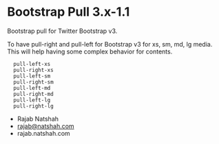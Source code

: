 Bootstrap Pull 3.x-1.1
==============

   Bootstrap pull for Twitter Bootstrap v3.
   
   To have pull-right and pull-left for Bootstrap v3 for xs, sm, md, lg media.
   This will help having some complex behavior for contents.
   
      pull-left-xs
      pull-right-xs
      pull-left-sm
      pull-right-sm
      pull-left-md
      pull-right-md
      pull-left-lg
      pull-right-lg
      
    
   - Rajab Natshah
   - rajab@natshah.com
   - rajab.natshah.com 
